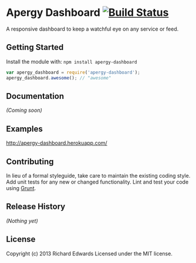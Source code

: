 # Apergy Dashboard [![Build Status](https://secure.travis-ci.org/apergy/node-dashboard.png?branch=master)](http://travis-ci.org/apergy/node-dashboard)

A responsive dashboard to keep a watchful eye on any service or feed.

## Getting Started
Install the module with: `npm install apergy-dashboard`

```javascript
var apergy_dashboard = require('apergy-dashboard');
apergy_dashboard.awesome(); // "awesome"
```

## Documentation
_(Coming soon)_

## Examples
http://apergy-dashboard.herokuapp.com/

## Contributing
In lieu of a formal styleguide, take care to maintain the existing coding style. Add unit tests for any new or changed functionality. Lint and test your code using [Grunt](http://gruntjs.com/).

## Release History
_(Nothing yet)_

## License
Copyright (c) 2013 Richard Edwards
Licensed under the MIT license.
